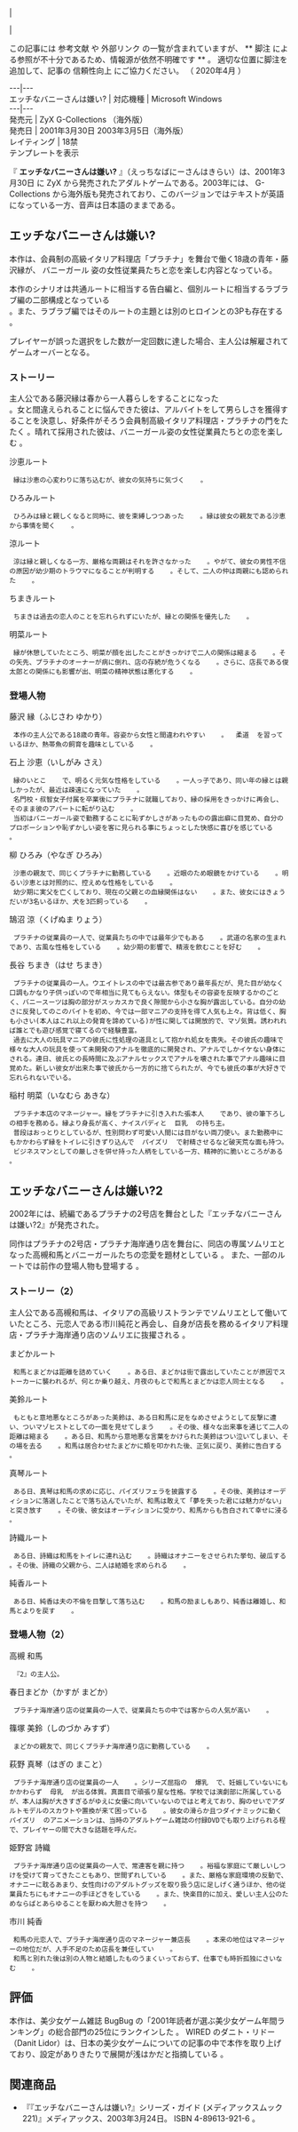 |

|

この記事には  参考文献  や  外部リンク  の一覧が含まれていますが、 ** 脚注  による参照が不十分であるため、情報源が依然不明確です ** 。
適切な位置に脚注を追加して、記事の  信頼性向上  にご協力ください。  （  2020年4月  ）  
  
---|---  
エッチなバニーさんは嫌い?  |  対応機種  |  Microsoft Windows   
---|---  
発売元  |  ZyX  G-Collections  （海外版）   
発売日  |  2001年3月30日  2003年3月5日（海外版）   
レイティング  |  18禁   
テンプレートを表示  
  
『 **エッチなバニーさんは嫌い?** 』（えっちなばにーさんはきらい）は、2001年3月30日 に  ZyX
から発売されたアダルトゲームである。2003年には、  G-Collections
から海外版も発売されており、このバージョンではテキストが英語になっている一方、音声は日本語のままである。

##  エッチなバニーさんは嫌い?  

本作は、会員制の高級イタリア料理店「プラチナ」を舞台で働く18歳の青年・藤沢縁が、  バニーガール  姿の女性従業員たちと恋を楽しむ内容となっている。

本作のシナリオは共通ルートに相当する告白編と、個別ルートに相当するラブラブ編の二部構成となっている  
。また、ラブラブ編ではそのルートの主題とは別のヒロインとの3Pも存在する    。

プレイヤーが誤った選択をした数が一定回数に達した場合、主人公は解雇されてゲームオーバーとなる。

###  ストーリー  

主人公である藤沢縁は春から一人暮らしをすることになった  
。女と間違えられることに悩んできた彼は、アルバイトをして男らしさを獲得することを決意し、好条件がそろう会員制高級イタリア料理店・プラチナの門をたたく
  。晴れて採用された彼は、バニーガール姿の女性従業員たちとの恋を楽しむ    。

沙恵ルート

     縁は沙恵の心変わりに落ち込むが、彼女の気持ちに気づく    。 
ひろみルート

     ひろみは縁と親しくなると同時に、彼を束縛しつつあった    。縁は彼女の親友である沙恵から事情を聞く    。 
涼ルート

     涼は縁と親しくなる一方、厳格な両親はそれを許さなかった    。やがて、彼女の男性不信の原因が幼少期のトラウマになることが判明する    。そして、二人の仲は両親にも認められた    。 
ちまきルート

     ちまきは過去の恋人のことを忘れられずにいたが、縁との関係を優先した    。 
明菜ルート

     縁が休憩していたところ、明菜が顔を出したことがきっかけで二人の関係は縮まる    。その矢先、プラチナのオーナーが病に倒れ、店の存続が危うくなる    。さらに、店長である俊太郎との関係にも影響が出、明菜の精神状態は悪化する    。 

###  登場人物  

藤沢 縁（ふじさわ ゆかり）

     本作の主人公である18歳の青年。容姿から女性と間違われやすい    。  柔道  を習っているほか、熱帯魚の飼育を趣味としている    。 
石上 沙恵（いしがみ さえ）

     縁のいとこ    で、明るく元気な性格をしている    。一人っ子であり、同い年の縁とは親しかったが、最近は疎遠になっていた    。 
     名門校・叔智女子付属を卒業後にプラチナに就職しており、縁の採用をきっかけに再会し、そのまま彼のアパートに転がり込む    。 
     当初はバニーガール姿で勤務することに恥ずかしさがあったものの露出癖に目覚め、自分のプロポーションや恥ずかしい姿を客に見られる事にちょっとした快感に喜びを感じている    。 
柳 ひろみ（やなぎ ひろみ）

     沙恵の親友で、同じくプラチナに勤務している    。近眼のため眼鏡をかけている    。明るい沙恵とは対照的に、控えめな性格をしている    。 
     幼少期に実父を亡くしており、現在の父親との血縁関係はない    。また、彼女にはきょうだいが3名いるほか、犬を3匹飼っている    。 
鵠沼 涼（くげぬま りょう）

     プラチナの従業員の一人で、従業員たちの中では最年少でもある    。武道の名家の生まれであり、古風な性格をしている    。幼少期の影響で、精液を飲むことを好む    。 
長谷 ちまき（はせ ちまき）

     プラチナの従業員の一人。ウエイトレスの中では最古参であり最年長だが、見た目が幼なく口調もかなり子供っぽいので年相当に見てもらえない。体型もその容姿を反映するかのごとく、バニースーツは胸の部分がスッカスカで良く隙間から小さな胸が露出している。自分の幼さに反発してのこのバイトを初め、今では一部マニアの支持を得て人気も上々。背は低く、胸も小さい(本人はこれ以上の発育を諦めている)が性に関しては開放的で、マゾ気質。誘われれば誰とでも遊び感覚で寝てるので経験豊富。 
     過去に大人の玩具マニアの彼氏に性処理の道具として抱かれ処女を喪失。その彼氏の趣味で様々な大人の玩具を使って未開発のアナルを徹底的に開発され、アナルでしかイケない身体にされる。連日、彼氏との長時間に及ぶアナルセックスでアナルを壊された事でアナル趣味に目覚めた。新しい彼女が出来た事で彼氏から一方的に捨てられたが、今でも彼氏の事が大好きで忘れられないでいる。 
稲村 明菜（いなむら あきな）

     プラチナ本店のマネージャー。縁をプラチナに引き入れた張本人    であり、彼の筆下ろしの相手を務める。縁より身長が高く、ナイスバディと  巨乳  の持ち主。 
     普段はおっとりとしているが、性別問わず可愛い人間には目がない両刀使い。また勤務中にもかかわらず縁をトイレに引きずり込んで  パイズリ  で射精させるなど破天荒な面も持つ。 
     ビジネスマンとしての厳しさを併せ持った人柄をしている一方、精神的に脆いところがある    。 

##  エッチなバニーさんは嫌い?2  

2002年には、続編であるプラチナの2号店を舞台とした『エッチなバニーさんは嫌い?2』が発売された。

同作はプラチナの2号店・プラチナ海岸通り店を舞台に、同店の専属ソムリエとなった高槻和馬とバニーガールたちの恋愛を題材としている    。
また、一部のルートでは前作の登場人物も登場する    。

###  ストーリー（2）  

主人公である高槻和馬は、イタリアの高級リストランテでソムリエとして働いていたところ、元恋人である市川純花と再会し、自身が店長を務めるイタリア料理店・プラチナ海岸通り店のソムリエに抜擢される
  。

まどかルート

     和馬とまどかは距離を詰めていく    。ある日、まどかは街で露出していたことが原因でストーカーに襲われるが、何とか乗り越え、月夜のもとで和馬とまどかは恋人同士となる    。 
美鈴ルート

     もともと意地悪なところがあった美鈴は、ある日和馬に足をなめさせようとして反撃に遭い、ついマゾヒストとしての一面を見せてしまう    。その後、様々な出来事を通じて二人の距離は縮まる    。ある日、和馬から意地悪な言葉をかけられた美鈴はつい泣いてしまい、その場を去る    。和馬は居合わせたまどかに頬を叩かれた後、正気に戻り、美鈴に告白する    。 
真琴ルート

     ある日、真琴は和馬の求めに応じ、パイズリフェラを披露する    。その後、美鈴はオーディションに落選したことで落ち込んでいたが、和馬は敢えて「夢を失った君には魅力がない」と突き放す    。その後、彼女はオーディションに受かり、和馬からも告白されて幸せに浸る    。 
詩織ルート

     ある日、詩織は和馬をトイレに連れ込む    。詩織はオナニーをさせられた挙句、破瓜する    。その後、詩織の父親から、二人は結婚を求められる    。 
純香ルート

     ある日、純香は夫の不倫を目撃して落ち込む    。和馬の励ましもあり、純香は離婚し、和馬とよりを戻す    。 

###  登場人物（2）  

高槻 和馬

     『2』の主人公。 
春日まどか（かすが まどか）

     プラチナ海岸通り店の従業員の一人で、従業員たちの中では客からの人気が高い    。 
篠塚 美鈴（しのづか みすず）

     まどかの親友で、同じくプラチナ海岸通り店に勤務している    。 
萩野 真琴（はぎの まこと）

     プラチナ海岸通り店の従業員の一人    。シリーズ屈指の  爆乳  で、妊娠していないにもかかわらず  母乳  が出る体質。真面目で頑張り屋な性格。学校では演劇部に所属しているが、本人は胸が大きすぎるがゆえに女優に向いていないのではと考えており、胸のせいでアダルトモデルのスカウトや置換が来て困っている    。彼女の滑らか且つダイナミックに動く  パイズリ  のアニメーションは、当時のアダルトゲーム雑誌の付録DVDでも取り上げられる程で、プレイヤーの間で大きな話題を呼んだ。 
姫野宮 詩織

     プラチナ海岸通り店の従業員の一人で、常連客を親に持つ    。裕福な家庭にて厳しいしつけを受けて育ってきたこともあり、世間ずれしている    。また、厳格な家庭環境の反動で、オナニーに耽るあまり、女性向けのアダルトグッズを取り扱う店に足しげく通うほか、他の従業員たちにもオナニーの手ほどきをしている    。また、快楽目的に加え、愛しい主人公のためならばとあらゆることを厭わぬ大胆さを持つ    。 
市川 純香

     和馬の元恋人で、プラチナ海岸通り店のマネージャー兼店長    。本来の地位はマネージャーの地位だが、人手不足のため店長を兼任してい    。 
     和馬と別れた後は別の人物と結婚したものうまくいっておらず、仕事でも時折孤独にさいなむ    。 

##  評価  

本作は、美少女ゲーム雑誌  BugBug  の「2001年読者が選ぶ美少女ゲーム年間ランキング」の総合部門の25位にランクインした    。
WIRED  のダニト・リドー（Danit
Lidor）は、日本の美少女ゲームについての記事の中で本作を取り上げており、設定がありきたりで展開が浅はかだと指摘している    。

##  関連商品  

  * 『『エッチなバニーさんは嫌い?』シリーズ・ガイド (メディアックスムック 221)』メディアックス、2003年3月24日。  ISBN  4-89613-921-6  。 


